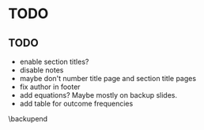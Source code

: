 # TODO

## TODO

- enable section titles?
- disable notes
- maybe don't number title page and section title pages
- fix author in footer
- add equations? Maybe mostly on backup slides.
- add table for outcome frequencies

\backupend

